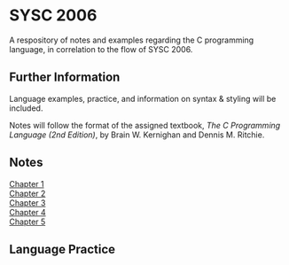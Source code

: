 # SYSC 2006

A respository of notes and examples regarding the C programming language, in correlation to the flow of SYSC 2006.

## Further Information

Language examples, practice, and information on syntax & styling will be included.

Notes will follow the format of the assigned textbook, *The C Programming Language (2nd Edition)*, by Brain W. Kernighan and Dennis M. Ritchie.

## Notes

[Chapter 1]()\
[Chapter 2]()\
[Chapter 3]()\
[Chapter 4]()\
[Chapter 5]()

## Language Practice


